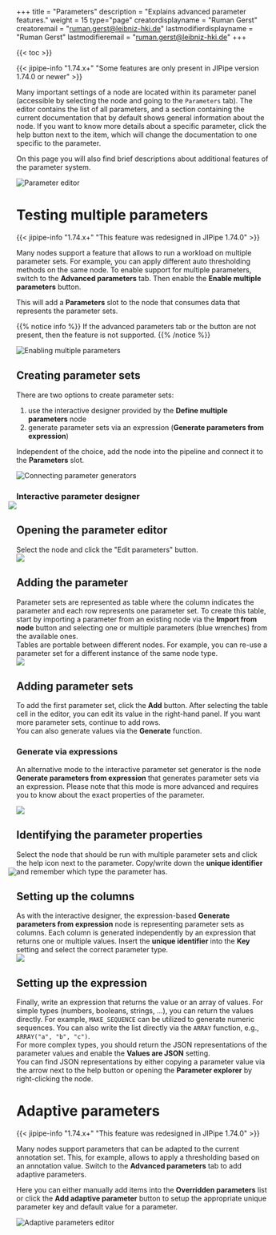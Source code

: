 +++
title = "Parameters"
description = "Explains advanced parameter features."
weight = 15
type="page"
creatordisplayname = "Ruman Gerst"
creatoremail = "ruman.gerst@leibniz-hki.de"
lastmodifierdisplayname = "Ruman Gerst"
lastmodifieremail = "ruman.gerst@leibniz-hki.de"
+++

{{< toc >}}

{{< jipipe-info "1.74.x+" "Some features are only present in JIPipe version 1.74.0 or newer" >}}

Many important settings of a node are located within its parameter panel (accessible by selecting the node and going to the `Parameters` tab).
The editor contains the list of all parameters, and a section containing the current documentation that by default shows general information about the node.
If you want to know more details about a specific parameter, click the help button next to the item, which will change the documentation to one specific to the parameter.

On this page you will also find brief descriptions about additional features of the parameter system.

![Parameter editor](/img/documentation/parameters-new.png)

# Testing multiple parameters

{{< jipipe-info "1.74.x+" "This feature was redesigned in JIPipe 1.74.0" >}}

Many nodes support a feature that allows to run a workload on multiple parameter sets. For example, you can apply different auto thresholding methods on the same node. 
To enable support for multiple parameters, switch to the **Advanced parameters** tab. Then enable the **Enable multiple parameters** button.

This will add a **Parameters** slot to the node that consumes data that represents the parameter sets.

{{% notice info %}}
If the advanced parameters tab or the button are not present, then the feature is not supported.
{{% /notice %}}

![Enabling multiple parameters](/img/documentation/multi-parameters-new.png)

## Creating parameter sets

There are two options to create parameter sets:

1. use the interactive designer provided by the **Define multiple parameters** node
2. generate parameter sets via an expression (**Generate parameters from expression**)

Independent of the choice, add the node into the pipeline and connect it to the **Parameters** slot.

![Connecting parameter generators](/img/documentation/multi-parameters-connected-new.png)

### Interactive parameter designer

<div class=tutorial-list>
  <div class="tutorial-item">
    <div class="tutorial-item-img"><img style="margin: -16px;" src="/img/documentation/multi-parameters-interactive-step1.png" /></div>
    <div class="tutorial-item-content">
    <h2>Opening the parameter editor</h2>
    Select the node and click the "Edit parameters" button.
    </div>
  </div>
  <div class="tutorial-item">
    <div class="tutorial-item-img"><img src="/img/documentation/multi-parameters-interactive-step2.png" /></div>
    <div class="tutorial-item-content">
    <h2>Adding the parameter</h2>
    Parameter sets are represented as table where the column indicates the parameter and each row represents one parameter set. To create this table, start by importing a parameter from an existing node via the 
    <strong>Import from node</strong> button and selecting one or multiple parameters (blue wrenches) from the available ones. 
    <div class="notices info" >
      Tables are portable between different nodes. For example, you can re-use a parameter set for a different instance of the same node type.
    </div>
    </div>
  </div>
  <div class="tutorial-item">
    <div class="tutorial-item-img"><img src="/img/documentation/multi-parameters-interactive-step3.png" /></div>
    <div class="tutorial-item-content">
    <h2>Adding parameter sets</h2>
    To add the first parameter set, click the <strong>Add</strong> button. After selecting the table cell in the editor, you can edit its value in the right-hand panel.
    If you want more parameter sets, continue to add rows.
    <div class="notices info" >
      You can also generate values via the <strong>Generate</strong> function.
    </div>
    </div>
  </div>
</div>

### Generate via expressions

An alternative mode to the interactive parameter set generator is the node **Generate parameters from expression** that generates parameter sets via an expression.
Please note that this mode is more advanced and requires you to know about the exact properties of the parameter. 

<div class=tutorial-list>
  <div class="tutorial-item">
    <div class="tutorial-item-img"><img src="/img/documentation/multi-parameters-expression-step1.png" /></div>
    <div class="tutorial-item-content">
    <h2>Identifying the parameter properties</h2>
    Select the node that should be run with multiple parameter sets and click the help icon next to the parameter.
    Copy/write down the <strong>unique identifier</strong> and remember which type the parameter has.
    </div>
  </div>
  <div class="tutorial-item">
    <div class="tutorial-item-img"><img style="margin: -16px;" src="/img/documentation/multi-parameters-expression-step2.png" /></div>
    <div class="tutorial-item-content">
    <h2>Setting up the columns</h2>
    As with the interactive designer, the expression-based <strong>Generate parameters from expression</strong> node is representing parameter sets as columns. Each column is generated independently by an expression that returns one or multiple values. 
    Insert the <strong>unique identifier</strong> into the <strong>Key</strong> setting and select the correct parameter type.
    </div>
  </div>
  <div class="tutorial-item">
    <div class="tutorial-item-img"><img src="/img/documentation/multi-parameters-expression-step3.png" /></div>
    <div class="tutorial-item-content">
    <h2>Setting up the expression</h2>
    Finally, write an expression that returns the value or an array of values. For simple types (numbers, booleans, strings, ...), you can return the values directly. For example, <code>MAKE_SEQUENCE</code> can be utilized to generate numeric sequences.
    You can also write the list directly via the <code>ARRAY</code> function, e.g., <code>ARRAY("a", "b", "c")</code>.<br/>
    For more complex types, you should return the JSON representations of the parameter values and enable the <strong>Values are JSON</strong> setting. 
    <div class="notices info" >
      You can find JSON representations by either copying a parameter value via the arrow next to the help button or opening the <strong>Parameter explorer</strong> by right-clicking the node.
    </div>
    </div>
  </div>
</div>

# Adaptive parameters

{{< jipipe-info "1.74.x+" "This feature was redesigned in JIPipe 1.74.0" >}}

Many nodes support parameters that can be adapted to the current annotation set. This, for example, allows to apply a thresholding based on an annotation value.
Switch to the **Advanced parameters** tab to add adaptive parameters.

Here you can either manually add items into the **Overridden parameters** list or click the **Add adaptive parameter** button to setup the appropriate unique parameter key and default value for a parameter. 

![Adaptive parameters editor](/img/documentation/adaptive-parameters-new.png)